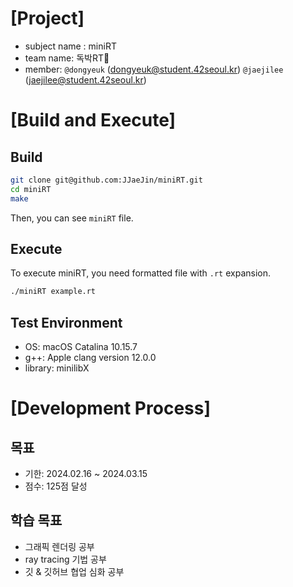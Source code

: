 # [Project]
- subject name : miniRT
- team name: 독박RT🍼
- member: `@dongyeuk` (dongyeuk@student.42seoul.kr) `@jaejilee` (jaejilee@student.42seoul.kr)

# [Build and Execute]
## Build
```bash
git clone git@github.com:JJaeJin/miniRT.git
cd miniRT
make
```
Then, you can see `miniRT` file.
## Execute
To execute miniRT, you need formatted file with `.rt` expansion.
```bash
./miniRT example.rt
```
## Test Environment
- OS: macOS Catalina 10.15.7
- g++: Apple clang version 12.0.0
- library: minilibX

# [Development Process]
## 목표
- 기한: 2024.02.16 ~ 2024.03.15
- 점수: 125점 달성
## 학습 목표
- 그래픽 렌더링 공부
- ray tracing 기법 공부
- 깃 & 깃허브 협업 심화 공부

# 
